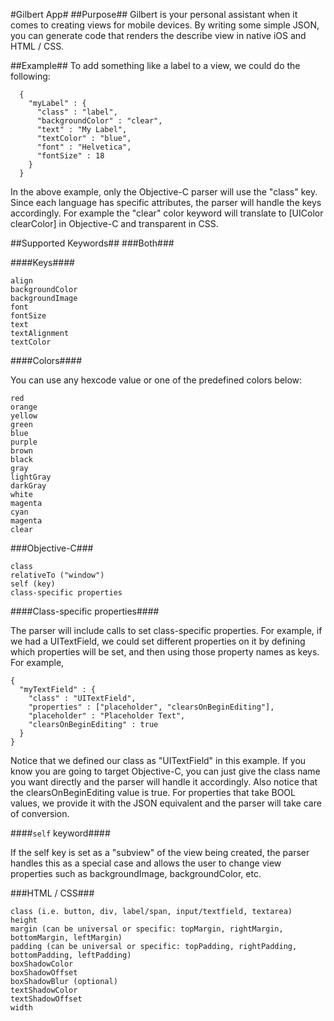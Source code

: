 #Gilbert App#
##Purpose##
Gilbert is your personal assistant when it comes to creating views for mobile devices. By writing some simple JSON, you can generate code that renders the describe view in native iOS and HTML / CSS.

##Example##
To add something like a label to a view, we could do the following:
```
  {
    "myLabel" : {
      "class" : "label",
      "backgroundColor" : "clear",
      "text" : "My Label",
      "textColor" : "blue",
      "font" : "Helvetica",
      "fontSize" : 18
    }
  }
```
In the above example, only the Objective-C parser will use the "class" key. Since each language has specific attributes, the parser will handle the keys accordingly. For example the "clear" color keyword will translate to [UIColor clearColor] in Objective-C and transparent in CSS.

##Supported Keywords##
###Both###

####Keys####
```
align
backgroundColor
backgroundImage
font
fontSize
text
textAlignment
textColor
```
####Colors####

You can use any hexcode value or one of the predefined colors below:
```
red
orange
yellow
green
blue
purple
brown
black
gray
lightGray
darkGray
white
magenta
cyan
magenta
clear
```
###Objective-C###
```
class
relativeTo ("window")
self (key)
class-specific properties
```
####Class-specific properties####

The parser will include calls to set class-specific properties. For example, if we had a UITextField, we could set different properties on it by defining which properties will be set, and then using those property names as keys. For example,
```
{
  "myTextField" : {
    "class" : "UITextField",
    "properties" : ["placeholder", "clearsOnBeginEditing"],
    "placeholder" : "Placeholder Text",
    "clearsOnBeginEditing" : true
  }
}
```
Notice that we defined our class as "UITextField" in this example. If you know you are going to target Objective-C, you can just give the class name you want directly and the parser will handle it accordingly. Also notice that the clearsOnBeginEditing value is true. For properties that take BOOL values, we provide it with the JSON equivalent and the parser will take care of conversion.

####`self` keyword####

If the self key is set as a "subview" of the view being created, the parser handles this as a special case and allows the user to change view properties such as backgroundImage, backgroundColor, etc.

###HTML / CSS###
```
class (i.e. button, div, label/span, input/textfield, textarea)
height
margin (can be universal or specific: topMargin, rightMargin, bottomMargin, leftMargin)
padding (can be universal or specific: topPadding, rightPadding, bottomPadding, leftPadding)
boxShadowColor
boxShadowOffset
boxShadowBlur (optional)
textShadowColor
textShadowOffset
width
```
